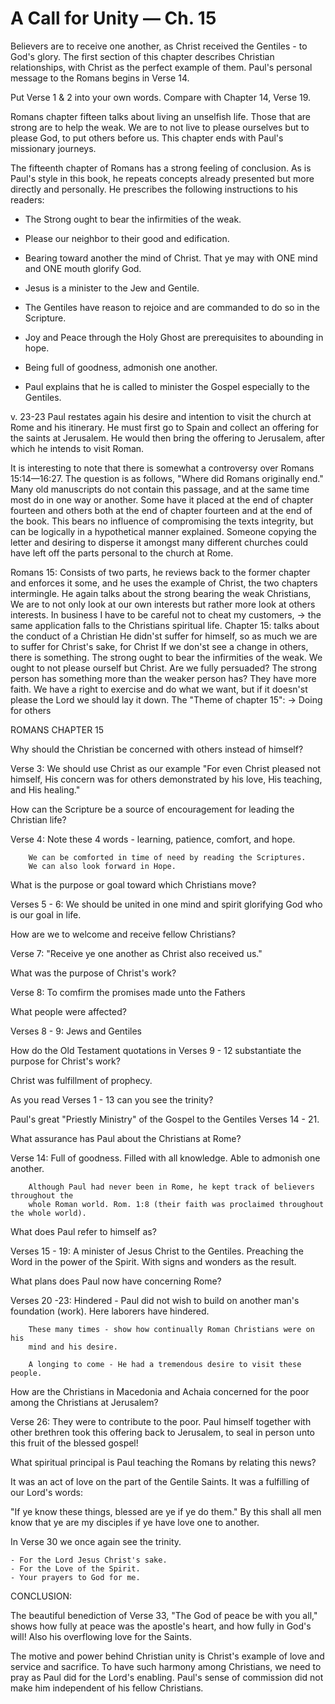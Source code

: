 # A Call for Unity &mdash; Ch. 15

Believers are to receive one another, as Christ received the Gentiles - to God's glory. The first section of this chapter describes Christian relationships, with Christ as the perfect example of them. Paul's personal message to the Romans begins in Verse 14.

Put Verse 1 & 2 into your own words. Compare with Chapter 14, Verse 19.

Romans chapter fifteen talks about living an unselfish life. Those that are strong are to help the weak. We are to not live to please ourselves but to please God, to put others before us. This chapter ends with Paul&apos;s missionary journeys.


The fifteenth chapter of Romans has a strong feeling of conclusion. As is Paul&apos;s style in this book, he repeats concepts already presented but more directly and personally. He prescribes the following instructions to his readers:

- The Strong ought to bear the infirmities of the weak.

- Please our neighbor to their good and edification.

- Bearing toward another the mind of Christ. That ye may with ONE mind and ONE mouth glorify God.

- Jesus is a minister to the Jew and Gentile.

- The Gentiles have reason to rejoice and are commanded to do so in the Scripture.

- Joy and Peace through the Holy Ghost are prerequisites to abounding in hope.

- Being full of goodness, admonish one another.

- Paul explains that he is called to minister the Gospel especially to the Gentiles.


v. 23-23 Paul restates again his desire and intention to visit the church at Rome and his itinerary. He must first go to Spain and collect an offering for the saints at Jerusalem. He would then bring the offering to Jerusalem, after which he intends to visit Roman.

It is interesting to note that there is somewhat a controversy over Romans 15:14&mdash;16:27. The question is as follows, &quot;Where did Romans originally end.&quot; Many old manuscripts do not contain this passage, and at the same time most do in one way or another. Some have it placed at the end of chapter fourteen and others both at the end of chapter fourteen and at the end of the book. This bears no influence of compromising the texts integrity, but can be logically in a hypothetical manner explained. Someone copying the letter and desiring to disperse it amongst many different churches could have left off the parts personal to the church at Rome.


Romans 15:
Consists of two parts, he reviews back to the former chapter and enforces it some, and he uses the example of Christ, the two chapters intermingle.
He again talks about the strong bearing the weak Christians, We are to not only look at our own interests but rather more look at others interests.
In business I have to be careful not to cheat my customers, → the same application falls to the Christians spiritual life.
Chapter 15: talks about the conduct of a Christian
He didn&apos;st suffer for himself, so as much we are to suffer for Christ&apos;s sake, for Christ
If we don&apos;st see a change in others, there is something.
The strong ought to bear the infirmities of the weak. We ought to not please ourself but Christ.
Are we fully persuaded?
The strong person has something more than the weaker person has? They have more faith.
We have a right to exercise and do what we want, but if it doesn&apos;st please the Lord we should lay it down.
The &quot;Theme of chapter 15&quot;: → Doing for others




ROMANS CHAPTER 15








Why should the Christian be concerned with others instead of himself?

Verse 3:		We should use Christ as our example "For even Christ pleased not himself, His concern
		was for others demonstrated by his love, His teaching, and His healing."


How can the Scripture be a source of encouragement for leading the Christian life?

Verse 4:		Note these 4 words - learning, patience, comfort, and hope.

		We can be comforted in time of need by reading the Scriptures.
		We can also look forward in Hope.


What is the purpose or goal toward which Christians move?

Verses 5 - 6:	We should be united in one mind and spirit glorifying God who is our goal in life.


How are we to welcome and receive fellow Christians?

Verse 7:		"Receive ye one another as Christ also received us."


What was the purpose of Christ's work?

Verse 8:		To comfirm the promises made unto the Fathers


What people were affected?

Verses 8 - 9:	Jews and Gentiles


How do the Old Testament quotations in Verses 9 - 12 substantiate the purpose for Christ's work?

Christ was fulfillment of prophecy.

As you read Verses 1 - 13 can you see the trinity?








Paul's great "Priestly Ministry" of the Gospel to the Gentiles Verses 14 - 21.


What assurance has Paul about the Christians at Rome?

Verse 14:	Full of goodness.
		Filled with all knowledge.
		Able to admonish one another.

		Although Paul had never been in Rome, he kept track of believers throughout the
		whole Roman world. Rom. 1:8 (their faith was proclaimed throughout the whole world).


What does Paul refer to himself as?

Verses 15 - 19:	A minister of Jesus Christ to the Gentiles. Preaching the Word in the power of the Spirit.
		With signs and wonders as the result.


What plans does Paul now have concerning Rome?

Verses 20 -23:	Hindered - Paul did not wish to build on another man's foundation (work).
		Here laborers have hindered.

		These many times - show how continually Roman Christians were on his
		mind and his desire.

		A longing to come - He had a tremendous desire to visit these people.


How are the Christians in Macedonia and Achaia concerned for the poor among the Christians at Jerusalem?

Verse 26:	They were to contribute to the poor. Paul himself together with other brethren took
		this offering back to Jerusalem, to seal in person unto this fruit of the blessed gospel!


What spiritual principal is Paul teaching the Romans by relating this news?

It was an act of love on the part of the Gentile Saints. It was a fulfilling of our Lord's words:

"If ye know these things, blessed are ye if ye do them." By this shall all men know that ye are my disciples if ye have love one to another.


In Verse 30 we once again see the trinity.

	- For the Lord Jesus Christ's sake.
	- For the Love of the Spirit.
	- Your prayers to God for me.


CONCLUSION: 

The beautiful benediction of Verse 33, "The God of peace be with you all," shows how fully at peace was the apostle's heart, and how fully in God's will! Also his overflowing love for the Saints.

The motive and power behind Christian unity is Christ's example of love and service and sacrifice. To have such harmony among Christians, we need to pray as Paul did for the Lord's enabling. Paul's sense of commission did not make him independent of his fellow Christians.
